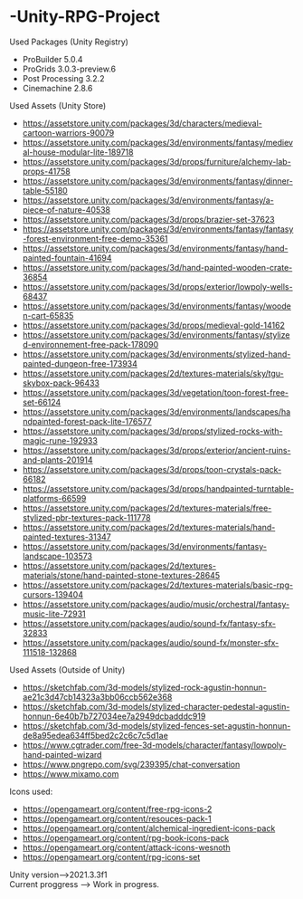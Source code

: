 # -Unity-RPG-Project  
  
  


Used Packages (Unity Registry)  
- ProBuilder 5.0.4
- ProGrids 3.0.3-preview.6  
- Post Processing 3.2.2
- Cinemachine 2.8.6

Used Assets (Unity Store)  
- https://assetstore.unity.com/packages/3d/characters/medieval-cartoon-warriors-90079
- https://assetstore.unity.com/packages/3d/environments/fantasy/medieval-house-modular-lite-189718
- https://assetstore.unity.com/packages/3d/props/furniture/alchemy-lab-props-41758
- https://assetstore.unity.com/packages/3d/environments/fantasy/dinner-table-55180
- https://assetstore.unity.com/packages/3d/environments/fantasy/a-piece-of-nature-40538
- https://assetstore.unity.com/packages/3d/props/brazier-set-37623
- https://assetstore.unity.com/packages/3d/environments/fantasy/fantasy-forest-environment-free-demo-35361
- https://assetstore.unity.com/packages/3d/environments/fantasy/hand-painted-fountain-41694
- https://assetstore.unity.com/packages/3d/hand-painted-wooden-crate-36854
- https://assetstore.unity.com/packages/3d/props/exterior/lowpoly-wells-68437
- https://assetstore.unity.com/packages/3d/environments/fantasy/wooden-cart-65835
- https://assetstore.unity.com/packages/3d/props/medieval-gold-14162
- https://assetstore.unity.com/packages/3d/environments/fantasy/stylized-environnement-free-pack-178090
- https://assetstore.unity.com/packages/3d/environments/stylized-hand-painted-dungeon-free-173934
- https://assetstore.unity.com/packages/2d/textures-materials/sky/tgu-skybox-pack-96433
- https://assetstore.unity.com/packages/3d/vegetation/toon-forest-free-set-66124
- https://assetstore.unity.com/packages/3d/environments/landscapes/handpainted-forest-pack-lite-176577
- https://assetstore.unity.com/packages/3d/props/stylized-rocks-with-magic-rune-192933
- https://assetstore.unity.com/packages/3d/props/exterior/ancient-ruins-and-plants-201914
- https://assetstore.unity.com/packages/3d/props/toon-crystals-pack-66182
- https://assetstore.unity.com/packages/3d/props/handpainted-turntable-platforms-66599
- https://assetstore.unity.com/packages/2d/textures-materials/free-stylized-pbr-textures-pack-111778
- https://assetstore.unity.com/packages/2d/textures-materials/hand-painted-textures-31347
- https://assetstore.unity.com/packages/3d/environments/fantasy-landscape-103573
- https://assetstore.unity.com/packages/2d/textures-materials/stone/hand-painted-stone-textures-28645
- https://assetstore.unity.com/packages/2d/textures-materials/basic-rpg-cursors-139404
- https://assetstore.unity.com/packages/audio/music/orchestral/fantasy-music-lite-72931
- https://assetstore.unity.com/packages/audio/sound-fx/fantasy-sfx-32833
- https://assetstore.unity.com/packages/audio/sound-fx/monster-sfx-111518-132868

Used Assets (Outside of Unity)  
- https://sketchfab.com/3d-models/stylized-rock-agustin-honnun-ae21c3d47cb14323a3bb06ccb562e368
- https://sketchfab.com/3d-models/stylized-character-pedestal-agustin-honnun-6e40b7b727034ee7a2949dcbadddc919
- https://sketchfab.com/3d-models/stylized-fences-set-agustin-honnun-de8a95edea634ff5bed2c2c6c7c5d1ae
- https://www.cgtrader.com/free-3d-models/character/fantasy/lowpoly-hand-painted-wizard
- https://www.pngrepo.com/svg/239395/chat-conversation
- https://www.mixamo.com

Icons used:  
- https://opengameart.org/content/free-rpg-icons-2
- https://opengameart.org/content/resouces-pack-1
- https://opengameart.org/content/alchemical-ingredient-icons-pack
- https://opengameart.org/content/rpg-book-icons-pack
- https://opengameart.org/content/attack-icons-wesnoth
- https://opengameart.org/content/rpg-icons-set

Unity version-->2021.3.3f1  
Current proggress --> Work in progress.
